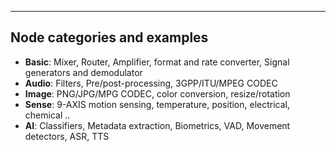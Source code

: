 ----------------------------
Node categories and examples
----------------------------
- **Basic**: Mixer, Router, Amplifier, format and rate converter, Signal generators and demodulator
- **Audio**: Filters, Pre/post-processing, 3GPP/ITU/MPEG CODEC 
- **Image**: PNG/JPG/MPG CODEC, color conversion, resize/rotation
- **Sense**: 9-AXIS motion sensing, temperature, position, electrical, chemical ..
- **AI**: Classifiers, Metadata extraction, Biometrics, VAD, Movement detectors, ASR, TTS